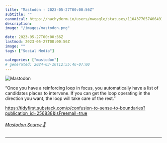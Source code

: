 ```yaml
---
title: "Mastodon - 2023-05-27T00:00:56Z"
subtitle: ""
canonical: https://hachyderm.io/users/mweagle/statuses/110437705740649172
description:
image: "/images/mastodon.png"

date: 2023-05-27T00:00:56Z
lastmod: 2023-05-27T00:00:56Z
image: ""
tags: ["Social Media"]

categories: ["mastodon"]
# generated: 2024-03-10T12:55:46-07:00
---
```

![Mastodon](/images/mastodon.png)

<p>“Once you have a reinforcing loop in focus, you automatically have a list of candidates places to intervene. If you can get the loop operating in the direction you want, the loop will take care of the rest.”</p><p><a href="https://tidyfirst.substack.com/p/confusion-to-sense-to-boundaries?publication_id=256838&amp;isFreemail=true" target="_blank" rel="nofollow noopener noreferrer" translate="no"><span class="invisible">https://</span><span class="ellipsis">tidyfirst.substack.com/p/confu</span><span class="invisible">sion-to-sense-to-boundaries?publication_id=256838&amp;isFreemail=true</span></a></p>


###### [Mastodon Source 🐘](https://hachyderm.io/@mweagle/110437705740649172)

___
